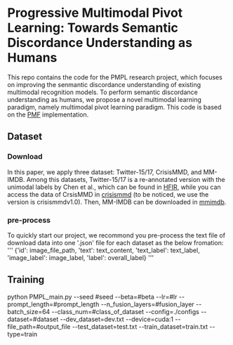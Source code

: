 # Progressive Multimodal Pivot Learning: Towards Semantic Discordance Understanding as Humans
This repo contains the code for the PMPL research project, which focuses on improving the senmantic discordance understanding of existing multimodal recognition models. To perform semantic discordance understanding as humans, we propose a novel multimodal learning paradigm, namely multimodal pivot learning paradigm. This code is based on the [PMF](https://github.com/yaoweilee/PMF) implementation.

## Dataset
### Download
In this paper, we apply three dataset: Twitter-15/17, CrisisMMD, and MM-IMDB. Among this datasets, Twitter-15/17 is a re-annotated version with the unimodal labels by Chen et al., which can be found in [HFIR](https://github.com/code-chendl/HFIR), while you can access the data of CrsisMMD in [crisismmd](https://crisisnlp.qcri.org/crisismmd) (to be noticed, we use the version is crisismmdv1.0). Then, MM-IMDB can be downloaded in [mmimdb](http://lisi1.unal.edu.co/mmimdb/mmimdb.tar.gz).
### pre-process
To quickly start our project, we recommond you pre-process the text file of download data into one '.json' file for each dataset as the below fromation:
''' 
{'id': image_file_path, 'text': text_content, 'text_label': text_label, 'image_label': image_label, 'label': overall_label}
'''



## Training

python PMPL_main.py --seed #seed --beta=#beta --lr=#lr --prompt_length=#prompt_length --n_fusion_layers=#fusion_layer --batch_size=64 --class_num=#class_of_dataset --config=./configs --dataset=#dataset --dev_dataset=dev.txt --device=cuda:1 --file_path=#output_file --test_dataset=test.txt --train_dataset=train.txt --type=train

